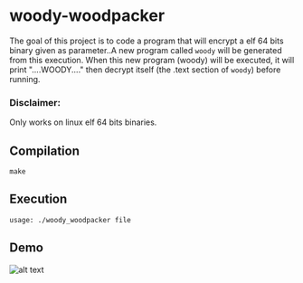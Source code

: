# woody-woodpacker

The goal of this project is to code a program that will encrypt a elf 64 bits binary given as parameter..A new program called `woody` will be generated from this execution. When this new program (woody) will be executed, it will print "....WOODY...." then decrypt itself (the .text section of `woody`) before running.

### Disclaimer:

Only works on linux elf 64 bits binaries.

## Compilation

```
make
```

## Execution

```
usage: ./woody_woodpacker file
```

## Demo

![alt text](https://github.com/ska42/woody-woodpacker/blob/main/img/demo.png?raw=true)
